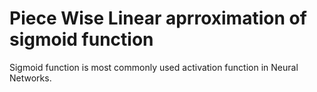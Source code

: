 # Piece Wise Linear aprroximation of sigmoid function
Sigmoid function is most commonly used activation function in Neural Networks. 
